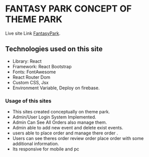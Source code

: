 # FANTASY PARK CONCEPT OF THEME PARK

Live site Link [FantasyPark](https://fantasypark-3c085.web.app).

## Technologies used on this site

- Library: React
- Framework: React Bootstrap
- Fonts: FontAwesome
- React Router Dom
- Custom CSS, Jsx
- Environment Variable, Deploy on firebase.

### Usage of this sites

- This sites created conceptually on theme park.
- Admin/User Login System Implemented.
- Admin Can See All Orders also manage them.
- Admin able to add new event and delete exist events.
- users able to place order and manage there order .
- Users can see theres order review order place order with some additional information.
- Its responsive for mobile and pc
